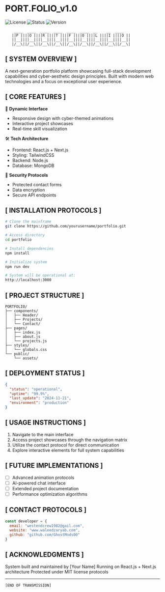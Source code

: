 # PORT.FOLIO_v1.0 
![License](https://img.shields.io/badge/license-MIT-green) ![Status](https://img.shields.io/badge/status-ONLINE-blue) ![Version](https://img.shields.io/badge/version-1.0.0-red)

```ascii
    ____  ____  ____  ____  ____  ____  __    __  ____ 
   ||P ||||O ||||R ||||T ||||F ||||O ||||L ||||I ||||O ||
   ||__||||__||||__||||__||||__||||__||||__||||__||||__||
   |/__\||/__\||/__\||/__\||/__\||/__\||/__\||/__\||/__\|
```

## [ SYSTEM OVERVIEW ]

A next-generation portfolio platform showcasing full-stack development capabilities and cyber-aesthetic design principles. Built with modern web technologies and a focus on exceptional user experience.

## [ CORE FEATURES ]

🔮 **Dynamic Interface**
- Responsive design with cyber-themed animations
- Interactive project showcases
- Real-time skill visualization

🛠 **Tech Architecture**
- Frontend: React.js + Next.js
- Styling: TailwindCSS
- Backend: Node.js
- Database: MongoDB

🔐 **Security Protocols**
- Protected contact forms
- Data encryption
- Secure API endpoints

## [ INSTALLATION PROTOCOLS ]

```bash
# Clone the mainframe
git clone https://github.com/yourusername/portfolio.git

# Access directory
cd portfolio

# Install dependencies
npm install

# Initialize system
npm run dev

# System will be operational at:
http://localhost:3000
```

## [ PROJECT STRUCTURE ]
```
PORTFOLIO/
├── components/
│   ├── Header/
│   ├── Projects/
│   └── Contact/
├── pages/
│   ├── index.js
│   ├── about.js
│   └── projects.js
├── styles/
│   └── globals.css
└── public/
    └── assets/
```

## [ DEPLOYMENT STATUS ]

```json
{
  "status": "operational",
  "uptime": "99.9%",
  "last_update": "2024-11-21",
  "environment": "production"
}
```

## [ USAGE INSTRUCTIONS ]

1. Navigate to the main interface
2. Access project showcases through the navigation matrix
3. Utilize the contact protocol for direct communication
4. Explore interactive elements for full system capabilities

## [ FUTURE IMPLEMENTATIONS ]

- [ ] Advanced animation protocols
- [ ] AI-powered chat interface
- [ ] Extended project documentation
- [ ] Performance optimization algorithms

## [ CONTACT PROTOCOLS ]

```javascript
const developer = {
  email: "westendcrew1982@gail.com",
  website: "www.waleedzaryab.com",
  github: "github.com/GhostMods00"
}
```

## [ ACKNOWLEDGMENTS ]

System built and maintained by [Your Name]
Running on React.js + Next.js architecture
Protected under MIT license protocols

---

```ascii
[END OF TRANSMISSION]
```
